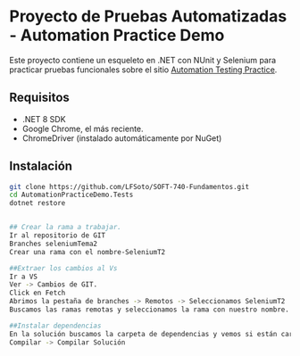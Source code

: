 # Proyecto de Pruebas Automatizadas - Automation Practice Demo

Este proyecto contiene un esqueleto en .NET con NUnit y Selenium para practicar pruebas funcionales sobre el sitio [Automation Testing Practice](https://testautomationpractice.blogspot.com/).

## Requisitos
- .NET 8 SDK
- Google Chrome, el más reciente.
- ChromeDriver (instalado automáticamente por NuGet)

## Instalación
```bash
git clone https://github.com/LFSoto/SOFT-740-Fundamentos.git
cd AutomationPracticeDemo.Tests
dotnet restore


## Crear la rama a trabajar.
Ir al repositorio de GIT
Branches seleniumTema2
Crear una rama con el nombre-SeleniumT2

##Extraer los cambios al Vs
Ir a VS
Ver -> Cambios de GIT.
Click en Fetch
Abrimos la pestaña de branches -> Remotos -> Seleccionamos SeleniumT2
Buscamos las ramas remotas y seleccionamos la rama con nuestro nombre.

##Instalar dependencias
En la solución buscamos la carpeta de dependencias y vemos si están cargadas.
Compilar -> Compilar Solución



	





